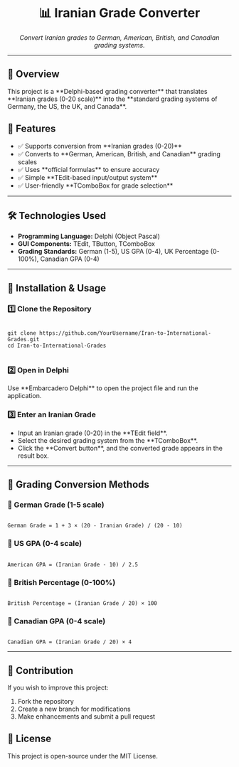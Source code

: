 <h1 align="center">📊 Iranian Grade Converter</h1>
<p align="center"><em>Convert Iranian grades to German, American, British, and Canadian grading systems.</em></p>

<hr>

<h2>📌 Overview</h2>
<p>
  This project is a **Delphi-based grading converter** that translates **Iranian grades (0-20 scale)** 
  into the **standard grading systems of Germany, the US, the UK, and Canada**.
</p>

<h2>🔹 Features</h2>
<ul>
  <li>✅ Supports conversion from **Iranian grades (0-20)**</li>
  <li>✅ Converts to **German, American, British, and Canadian** grading scales</li>
  <li>✅ Uses **official formulas** to ensure accuracy</li>
  <li>✅ Simple **TEdit-based input/output system**</li>
  <li>✅ User-friendly **TComboBox for grade selection**</li>
</ul>

<hr>

<h2>🛠 Technologies Used</h2>
<ul>
  <li><b>Programming Language:</b> Delphi (Object Pascal)</li>
  <li><b>GUI Components:</b> TEdit, TButton, TComboBox</li>
  <li><b>Grading Standards:</b> German (1-5), US GPA (0-4), UK Percentage (0-100%), Canadian GPA (0-4)</li>
</ul>

<hr>

<h2>🚀 Installation & Usage</h2>

<h3>1️⃣ Clone the Repository</h3>
<pre>
    <code>
git clone https://github.com/YourUsername/Iran-to-International-Grades.git
cd Iran-to-International-Grades
    </code>
</pre>

<h3>2️⃣ Open in Delphi</h3>
<p>Use **Embarcadero Delphi** to open the project file and run the application.</p>

<h3>3️⃣ Enter an Iranian Grade</h3>
<ul>
  <li>Input an Iranian grade (0-20) in the **TEdit field**.</li>
  <li>Select the desired grading system from the **TComboBox**.</li>
  <li>Click the **Convert button**, and the converted grade appears in the result box.</li>
</ul>

<hr>

<h2>📖 Grading Conversion Methods</h2>

<h3>🔹 German Grade (1-5 scale)</h3>
<pre><code>
German Grade = 1 + 3 × (20 - Iranian Grade) / (20 - 10)
</code></pre>

<h3>🔹 US GPA (0-4 scale)</h3>
<pre><code>
American GPA = (Iranian Grade - 10) / 2.5
</code></pre>

<h3>🔹 British Percentage (0-100%)</h3>
<pre><code>
British Percentage = (Iranian Grade / 20) × 100
</code></pre>

<h3>🔹 Canadian GPA (0-4 scale)</h3>
<pre><code>
Canadian GPA = (Iranian Grade / 20) × 4
</code></pre>

<hr>

<h2>🔗 Contribution</h2>
<p>If you wish to improve this project:</p>
<ol>
  <li>Fork the repository</li>
  <li>Create a new branch for modifications</li>
  <li>Make enhancements and submit a pull request</li>
</ol>

<h2>📄 License</h2>
<p>This project is open-source under the MIT License.</p>
